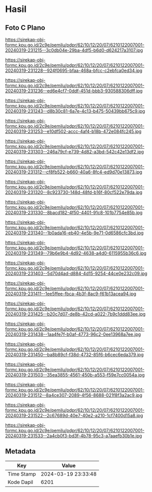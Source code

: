 # Hasil

## Foto C Plano

https://sirekap-obj-formc.kpu.go.id/2c9e/pemilu/pdpr/62/10/12/20/07/6210122007001-20240319-231215--3c0db04e-29ba-4df5-b6d0-d624217a3107.jpg

https://sirekap-obj-formc.kpu.go.id/2c9e/pemilu/pdpr/62/10/12/20/07/6210122007001-20240319-231228--924f0695-bfaa-468a-bfcc-c2ebfca0ed34.jpg

https://sirekap-obj-formc.kpu.go.id/2c9e/pemilu/pdpr/62/10/12/20/07/6210122007001-20240319-231236--ed6e4cf7-0ddf-451d-bbb3-930588306dff.jpg

https://sirekap-obj-formc.kpu.go.id/2c9e/pemilu/pdpr/62/10/12/20/07/6210122007001-20240319-231243--d8b30c81-6a7e-4c13-b475-50439bb675c9.jpg

https://sirekap-obj-formc.kpu.go.id/2c9e/pemilu/pdpr/62/10/12/20/07/6210122007001-20240319-231253--e10df502-accc-4af4-b18b-472e084fc245.jpg

https://sirekap-obj-formc.kpu.go.id/2c9e/pemilu/pdpr/62/10/12/20/07/6210122007001-20240319-231303--246a79cf-e739-4d82-a3bd-542c42e13df2.jpg

https://sirekap-obj-formc.kpu.go.id/2c9e/pemilu/pdpr/62/10/12/20/07/6210122007001-20240319-231312--cf8fb522-b660-40a6-8fc4-ed9d70e13873.jpg

https://sirekap-obj-formc.kpu.go.id/2c9e/pemilu/pdpr/62/10/12/20/07/6210122007001-20240319-231320--8c923730-148d-48fd-b16f-80cf522e79da.jpg

https://sirekap-obj-formc.kpu.go.id/2c9e/pemilu/pdpr/62/10/12/20/07/6210122007001-20240319-231330--8bacd182-4f50-4401-91c8-101b7754e85b.jpg

https://sirekap-obj-formc.kpu.go.id/2c9e/pemilu/pdpr/62/10/12/20/07/6210122007001-20240319-231340--1b0ada16-eb40-4e5b-9e71-0d6586cfc3bd.jpg

https://sirekap-obj-formc.kpu.go.id/2c9e/pemilu/pdpr/62/10/12/20/07/6210122007001-20240319-231349--79b6e9b4-4d92-4638-a4d0-6115955b36c6.jpg

https://sirekap-obj-formc.kpu.go.id/2c9e/pemilu/pdpr/62/10/12/20/07/6210122007001-20240319-231403--5d70d4ad-d884-4d15-9254-44ce0e232c09.jpg

https://sirekap-obj-formc.kpu.go.id/2c9e/pemilu/pdpr/62/10/12/20/07/6210122007001-20240319-231411--1ee5ffee-fbca-4b3f-8ac9-f61b13acea94.jpg

https://sirekap-obj-formc.kpu.go.id/2c9e/pemilu/pdpr/62/10/12/20/07/6210122007001-20240319-231425--b20c7d07-de8b-42cd-a022-7b9c1ddd83ee.jpg

https://sirekap-obj-formc.kpu.go.id/2c9e/pemilu/pdpr/62/10/12/20/07/6210122007001-20240319-231438--1aa4fe7f-b0af-4773-96c2-0ee13968a7ee.jpg

https://sirekap-obj-formc.kpu.go.id/2c9e/pemilu/pdpr/62/10/12/20/07/6210122007001-20240319-231450--ba8b89cf-f38d-4732-85f6-b6cec6eda379.jpg

https://sirekap-obj-formc.kpu.go.id/2c9e/pemilu/pdpr/62/10/12/20/07/6210122007001-20240319-231503--35ea3855-4561-450b-a553-f59e7cc0054a.jpg

https://sirekap-obj-formc.kpu.go.id/2c9e/pemilu/pdpr/62/10/12/20/07/6210122007001-20240319-231512--8a4ce307-2089-4f56-8688-021f8f3a2ac9.jpg

https://sirekap-obj-formc.kpu.go.id/2c9e/pemilu/pdpr/62/10/12/20/07/6210122007001-20240319-231522--2c67689d-40e7-40e2-a210-1cf7400d15a8.jpg

https://sirekap-obj-formc.kpu.go.id/2c9e/pemilu/pdpr/62/10/12/20/07/6210122007001-20240319-231533--2a4cb0f3-bd3f-4b78-95c3-a7aaefb30b1e.jpg


## Metadata

| Key        | Value               |
| ---------- | ------------------- |
| Time Stamp | 2024-03-19 23:33:48 |
| Kode Dapil | 6201                |




